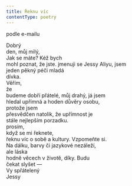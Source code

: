 ```yaml
---
title: Řeknu víc
contentType: poetry
---
```


<section>

podle e-mailu

Dobrý  
den, můj milý,  
Jak se máte? Kéž bych  
mohl poznat, že jste. jmenuji se Jessy Aliyu, jsem  
jeden pěkný péči mladá  
dívka.  
Věřím,  
že  
budeme dobří přátelé, můj drahý, já jsem  
hledal upřímná a hoden důvěry osobu,  
protože jsem  
přesvědčen natolik, že upřímnost je  
stále nejlepším porzadku.  
prosím,  
když se mi řeknete,  
řeknu víc o sobě a kultury. Vzpomeňte si.  
Na dálku, barvy či jazykové nezáleží,  
ale láska  
hodně věcech v životě, díky. Budu  
čekat slyšet —  
Vy spřátelený  
Jessy

</section>

